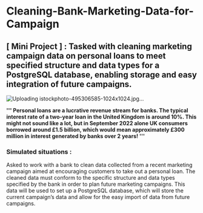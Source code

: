 # Cleaning-Bank-Marketing-Data-for-Campaign
## [ Mini Project ] : Tasked with cleaning marketing campaign data on personal loans to meet specified structure and data types for a PostgreSQL database, enabling storage and easy integration of future campaigns. 


![Uploading istockphoto-495306585-1024x1024.jpg…]()


**''' Personal loans are a lucrative revenue stream for banks. The typical interest rate of a two-year loan in the United Kingdom is 
around 10%. This might not sound like a lot, but in September 2022 alone UK consumers borrowed around £1.5 billion, which would mean approximately £300 million in interest generated by banks over 2 years! '''**

### Simulated situations : 
Asked to work with a bank to clean data collected from a recent marketing campaign aimed at encouraging customers to take out a personal loan. The cleaned data must conform to the specific structure and data types specified by the bank in order to plan future marketing campaigns. This data will be used to set up a PostgreSQL database, which will store the current campaign’s data and allow for the easy import of data from future campaigns.

